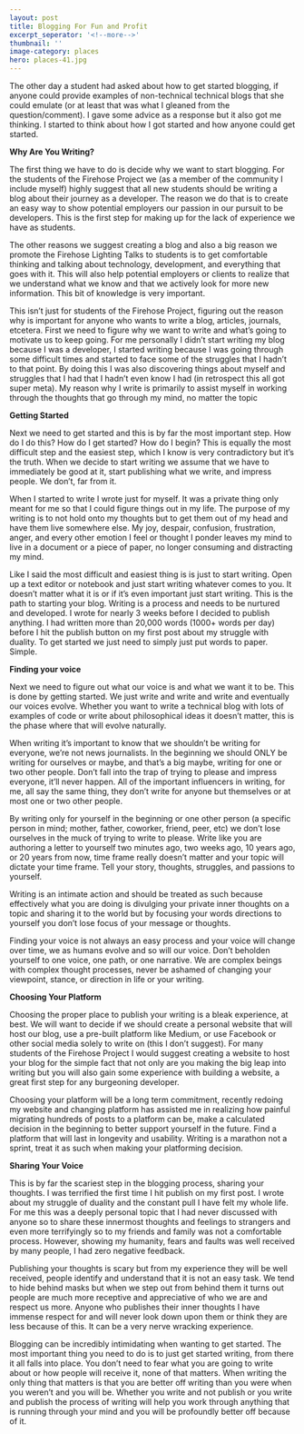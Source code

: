 ```yaml
---
layout: post
title: Blogging For Fun and Profit
excerpt_seperator: '<!--more-->'
thumbnail: ''
image-category: places
hero: places-41.jpg
---
```


The other day a student had asked about how to get started blogging, if anyone could provide examples of non-technical technical blogs that she could emulate (or at least that was what I gleaned from the question/comment). I gave some advice as a response but it also got me thinking. I started to think about how I got started and how anyone could get started.

**Why Are You Writing?**

The first thing we have to do is decide why we want to start blogging. For the students of the Firehose Project we (as a member of the community I include myself) highly suggest that all new students should be writing a blog about their journey as a developer. The reason we do that is to create an easy way to show potential employers our passion in our pursuit to be developers. This is the first step for making up for the lack of experience we have as students.

The other reasons we suggest creating a blog and also a big reason we promote the Firehose Lighting Talks to students is to get comfortable thinking and talking about technology, development, and everything that goes with it. This will also help potential employers or clients to realize that we understand what we know and that we actively look for more new information. This bit of knowledge is very important.

This isn’t just for students of the Firehose Project, figuring out the reason why is important for anyone who wants to write a blog, articles, journals, etcetera. First we need to figure why we want to write and what’s going to motivate us to keep going. For me personally I didn’t start writing my blog because I was a developer, I started writing because I was going through some difficult times and started to face some of the struggles that I hadn’t to that point. By doing this I was also discovering things about myself and struggles that I had that I hadn’t even know I had (in retrospect this all got super meta). My reason why I write is primarily to assist myself in working through the thoughts that go through my mind, no matter the topic

**Getting Started**

Next we need to get started and this is by far the most important step. How do I do this? How do I get started? How do I begin? This is equally the most difficult step and the easiest step, which I know is very contradictory but it’s the truth. When we decide to start writing we assume that we have to immediately be good at it, start publishing what we write, and impress people. We don’t, far from it.

When I started to write I wrote just for myself. It was a private thing only meant for me so that I could figure things out in my life. The purpose of my writing is to not hold onto my thoughts but to get them out of my head and have them live somewhere else. My joy, despair, confusion, frustration, anger, and every other emotion I feel or thought I ponder leaves my mind to live in a document or a piece of paper, no longer consuming and distracting my mind.

Like I said the most difficult and easiest thing is is just to start writing. Open up a text editor or notebook and just start writing whatever comes to you. It doesn’t matter what it is or if it’s even important just start writing. This is the path to starting your blog. Writing is a process and needs to be nurtured and developed. I wrote for nearly 3 weeks before I decided to publish anything. I had written more than 20,000 words (1000+ words per day) before I hit the publish button on my first post about my struggle with duality. To get started we just need to simply just put words to paper. Simple.

**Finding your voice**

Next we need to figure out what our voice is and what we want it to be. This is done by getting started. We just write and write and write and eventually our voices evolve. Whether you want to write a technical blog with lots of examples of code or write about philosophical ideas it doesn’t matter, this is the phase where that will evolve naturally.

When writing it’s important to know that we shouldn’t be writing for everyone, we’re not news journalists. In the beginning we should ONLY be writing for ourselves or maybe, and that’s a big maybe, writing for one or two other people. Don’t fall into the trap of trying to please and impress everyone, it’ll never happen. All of the important influencers in writing, for me, all say the same thing, they don’t write for anyone but themselves or at most one or two other people.

By writing only for yourself in the beginning or one other person (a specific person in mind; mother, father, coworker, friend, peer, etc) we don’t lose ourselves in the muck of trying to write to please. Write like you are authoring a letter to yourself two minutes ago, two weeks ago, 10 years ago, or 20 years from now, time frame really doesn’t matter and your topic will dictate your time frame. Tell your story, thoughts, struggles, and passions to yourself.

Writing is an intimate action and should be treated as such because effectively what you are doing is divulging your private inner thoughts on a topic and sharing it to the world but by focusing your words directions to yourself you don’t lose focus of your message or thoughts.

Finding your voice is not always an easy process and your voice will change over time, we as humans evolve and so will our voice. Don’t beholden yourself to one voice, one path, or one narrative. We are complex beings with complex thought processes, never be ashamed of changing your viewpoint, stance, or direction in life or your writing.

**Choosing Your Platform**

Choosing the proper place to publish your writing is a bleak experience, at best. We will want to decide if we should create a personal website that will host our blog, use a pre-built platform like Medium, or use Facebook or other social media solely to write on (this I don’t suggest). For many students of the Firehose Project I would suggest creating a website to host your blog for the simple fact that not only are you making the big leap into writing but you will also gain some experience with building a website, a great first step for any burgeoning developer.

Choosing your platform will be a long term commitment, recently redoing my website and changing platform has assisted me in realizing how painful migrating hundreds of posts to a platform can be, make a calculated decision in the beginning to better support yourself in the future. Find a platform that will last in longevity and usability. Writing is a marathon not a sprint, treat it as such when making your platforming decision.

**Sharing Your Voice**

This is by far the scariest step in the blogging process, sharing your thoughts. I was terrified the first time I hit publish on my first post. I wrote about my struggle of duality and the constant pull I have felt my whole life. For me this was a deeply personal topic that I had never discussed with anyone so to share these innermost thoughts and feelings to strangers and even more terrifyingly so to my friends and family was not a comfortable process. However, showing my humanity, fears and faults was well received by many people, I had zero negative feedback.

Publishing your thoughts is scary but from my experience they will be well received, people identify and understand that it is not an easy task. We tend to hide behind masks but when we step out from behind them it turns out people are much more receptive and appreciative of who we are and respect us more. Anyone who publishes their inner thoughts I have immense respect for and will never look down upon them or think they are less because of this. It can be a very nerve wracking experience.

Blogging can be incredibly intimidating when wanting to get started. The most important thing you need to do is to just get started writing, from there it all falls into place. You don’t need to fear what you are going to write about or how people will receive it, none of that matters. When writing the only thing that matters is that you are better off writing than you were when you weren’t and you will be. Whether you write and not publish or you write and publish the process of writing will help you work through anything that is running through your mind and you will be profoundly better off because of it.